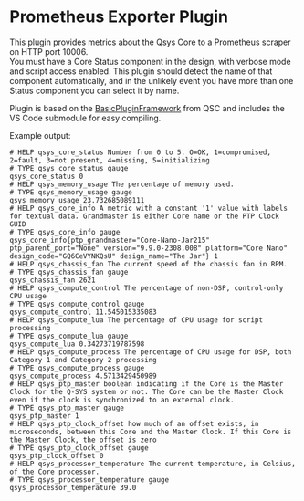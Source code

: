 # Prometheus Exporter Plugin

This plugin provides metrics about the Qsys Core to a Prometheus scraper on HTTP port 10006.  
You must have a Core Status component in the design, with verbose mode and script access enabled.  This plugin should detect the name of that component automatically, and in the unlikely event you have more than one Status component you can select it by name.

Plugin is based on the [BasicPluginFramework](https://bitbucket.org/qsc-communities/basicpluginframework/src/main/) from QSC and includes the VS Code submodule for easy compiling.

Example output:
```
# HELP qsys_core_status Number from 0 to 5. O=OK, 1=compromised, 2=fault, 3=not present, 4=missing, 5=initializing
# TYPE qsys_core_status gauge
qsys_core_status 0
# HELP qsys_memory_usage The percentage of memory used.
# TYPE qsys_memory_usage gauge
qsys_memory_usage 23.732685089111
# HELP qsys_core_info A metric with a constant '1' value with labels for textual data. Grandmaster is either Core name or the PTP Clock GUID
# TYPE qsys_core_info gauge
qsys_core_info{ptp_grandmaster="Core-Nano-Jar215" ptp_parent_port="None" version="9.9.0-2308.008" platform="Core Nano" design_code="GQ6CeVYNKQsU" design_name="The Jar"} 1
# HELP qsys_chassis_fan The current speed of the chassis fan in RPM.
# TYPE qsys_chassis_fan gauge
qsys_chassis_fan 2621
# HELP qsys_compute_control The percentage of non-DSP, control-only CPU usage
# TYPE qsys_compute_control gauge
qsys_compute_control 11.545015335083
# HELP qsys_compute_lua The percentage of CPU usage for script processing
# TYPE qsys_compute_lua gauge
qsys_compute_lua 0.34273719787598
# HELP qsys_compute_process The percentage of CPU usage for DSP, both Category 1 and Category 2 processing
# TYPE qsys_compute_process gauge
qsys_compute_process 4.5713429450989
# HELP qsys_ptp_master boolean indicating if the Core is the Master Clock for the Q-SYS system or not. The Core can be the Master Clock even if the clock is synchronized to an external clock.
# TYPE qsys_ptp_master gauge
qsys_ptp_master 1
# HELP qsys_ptp_clock_offset how much of an offset exists, in microseconds, between this Core and the Master Clock. If this Core is the Master Clock, the offset is zero
# TYPE qsys_ptp_clock_offset gauge
qsys_ptp_clock_offset 0
# HELP qsys_processor_temperature The current temperature, in Celsius, of the Core processor.
# TYPE qsys_processor_temperature gauge
qsys_processor_temperature 39.0
```

